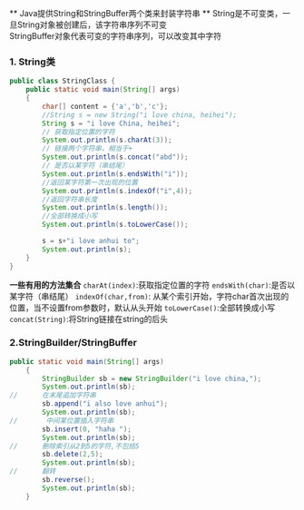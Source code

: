 ** Java提供String和StringBuffer两个类来封装字符串 **
String是不可变类，一旦String对象被创建后，该字符串序列不可变<br>
StringBuffer对象代表可变的字符串序列，可以改变其中字符

### 1. String类
```java
public class StringClass {
    public static void main(String[] args)
    {
        char[] content = {'a','b','c'};
        //String s = new String("i love china, heihei");
        String s = "i love China, heihei";
        // 获取指定位置的字符
        System.out.println(s.charAt(3));
        // 链接两个字符串，相当于+
        System.out.println(s.concat("abd"));
        // 是否以某字符（串结尾）
        System.out.println(s.endsWith("i"));
        //返回某字符第一次出现的位置
        System.out.println(s.indexOf("i",4));
        //返回字符串长度
        System.out.println(s.length());
        //全部转换成小写
        System.out.println(s.toLowerCase());

        s = s+"i love anhui to";
        System.out.println(s);
    }
}
```
**一些有用的方法集合**
`charAt(index)`:获取指定位置的字符
`endsWith(char)`:是否以某字符（串结尾）
`indexOf(char,from)`: 从某个索引开始，字符char首次出现的位置，当不设置from参数时，默认从头开始
`toLowerCase()`:全部转换成小写
`concat(String)`:将String链接在string的后头

### 2.StringBuilder/StringBuffer
```java
public static void main(String[] args)
    {
        StringBuilder sb = new StringBuilder("i love china,");
        System.out.println(sb);
//      在末尾追加字符串
        sb.append("i also love anhui");
        System.out.println(sb);
//       中间某位置插入字符串
        sb.insert(0, "haha ");
        System.out.println(sb);
//      删除索引从2到5的字符,不包括5
        sb.delete(2,5);
        System.out.println(sb);
//      翻转
        sb.reverse();
        System.out.println(sb);
    }
```
